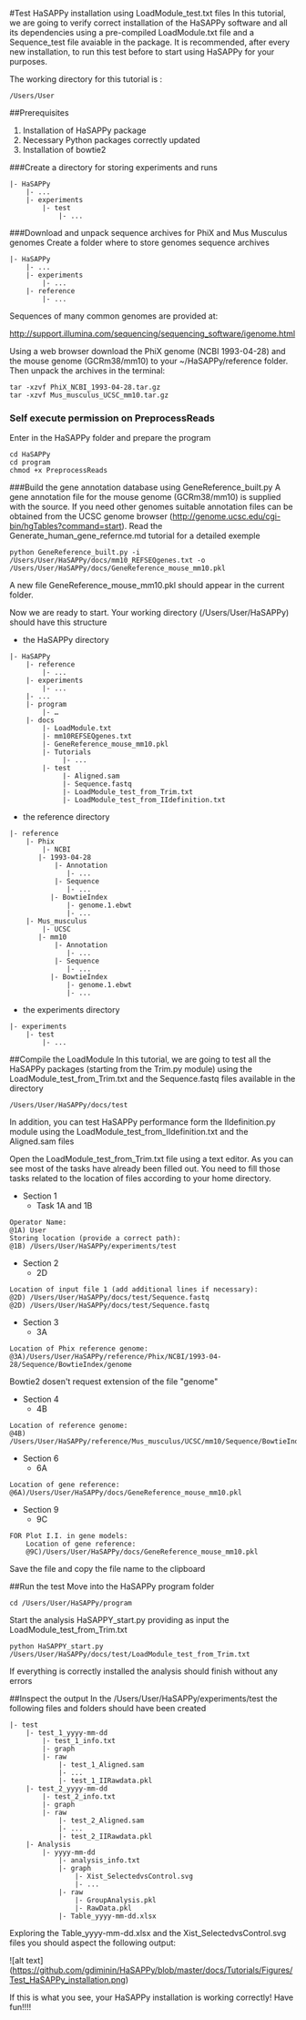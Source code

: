 #Test HaSAPPy installation using LoadModule_test.txt files
In this tutorial, we are going to verify correct installation of the HaSAPPy software and all its dependencies using a pre-compiled LoadModule.txt file and a Sequence_test file avaiable in the package.
It is recommended, after every new installation, to run this test before to start using HaSAPPy for your purposes.

The working directory for this tutorial is :

```
/Users/User
```

##Prerequisites
1. Installation of HaSAPPy package
2. Necessary Python packages correctly updated
3. Installation of bowtie2 

###Create a directory for storing experiments and runs

```
|- HaSAPPy
    |- ...
    |- experiments
        |- test
            |- ...
```

###Download and unpack sequence archives for PhiX and Mus Musculus genomes
Create a folder where to store genomes sequence archives

```
|- HaSAPPy
    |- ...
    |- experiments
        |- ...
    |- reference
        |- ...
```

Sequences of many common genomes are provided at:

http://support.illumina.com/sequencing/sequencing_software/igenome.html

Using a web browser download the PhiX genome (NCBI 1993-04-28) and the mouse genome (GCRm38/mm10) to your ~/HaSAPPy/reference folder. Then unpack the archives in the terminal:

```
tar -xzvf PhiX_NCBI_1993-04-28.tar.gz
tar -xzvf Mus_musculus_UCSC_mm10.tar.gz
```


### Self execute permission on PreprocessReads
 
Enter in the HaSAPPy folder and prepare the program

```
cd HaSAPPy
cd program
chmod +x PreprocessReads 
```

###Build the gene annotation database using GeneReference_built.py
A gene annotation file for the mouse genome (GCRm38/mm10) is supplied with the source. If you need other genomes suitable annotation files can be obtained from the UCSC genome browser (http://genome.ucsc.edu/cgi-bin/hgTables?command=start). 
Read the Generate_human_gene_refernce.md tutorial for a detailed exemple

```
python GeneReference_built.py -i /Users/User/HaSAPPy/docs/mm10_REFSEQgenes.txt -o /Users/User/HaSAPPy/docs/GeneReference_mouse_mm10.pkl
```

A new file GeneReference_mouse_mm10.pkl should appear in the current folder.

Now we are ready to start. Your working directory (/Users/User/HaSAPPy) should have this structure

* the HaSAPPy directory

```
|- HaSAPPy
    |- reference
        |- ...
    |- experiments
        |- ...
    |- ...
    |- program
        |- …
    |- docs
        |- LoadModule.txt
        |- mm10REFSEQgenes.txt
        |- GeneReference_mouse_mm10.pkl
        |- Tutorials
             |- ...
        |- test
             |- Aligned.sam
             |- Sequence.fastq
             |- LoadModule_test_from_Trim.txt
             |- LoadModule_test_from_IIdefinition.txt
```

* the reference directory

```
|- reference
    |- Phix
        |- NCBI
	   |- 1993-04-28
	       |- Annotation
	          |- ...
	       |- Sequence
	          |- ...
		  |- BowtieIndex
		      |- genome.1.ebwt
		      |- ...
    |- Mus_musculus
        |- UCSC
	   |- mm10
	       |- Annotation
	          |- ...
	       |- Sequence
	          |- ...
		  |- BowtieIndex
		      |- genome.1.ebwt
		      |- ...		      
```

* the experiments directory

```
|- experiments
    |- test
        |- ...
```

##Compile the LoadModule
In this tutorial, we are going to test all the HaSAPPy packages (starting from the Trim.py module) using the LoadModule_test_from_Trim.txt and the Sequence.fastq files available in the directory

```
/Users/User/HaSAPPy/docs/test
```

In addition, you can test HaSAPPy performance form the IIdefinition.py module using the LoadModule_test_from_IIdefinition.txt and the Aligned.sam files

Open the LoadModule_test_from_Trim.txt file using a text editor. As you can see most of the tasks have already been filled out. You need to fill those tasks related to the location of files according to your home directory.

* Section 1
   * Task 1A and 1B

```
Operator Name: 
@1A) User
Storing location (provide a correct path):
@1B) /Users/User/HaSAPPy/experiments/test
```
* Section 2
  * 2D

```
Location of input file 1 (add additional lines if necessary):
@2D) /Users/User/HaSAPPy/docs/test/Sequence.fastq
@2D) /Users/User/HaSAPPy/docs/test/Sequence.fastq
```

* Section 3
  *  3A

```
Location of Phix reference genome:
@3A)/Users/User/HaSAPPy/reference/Phix/NCBI/1993-04-28/Sequence/BowtieIndex/genome
```

Bowtie2 dosen't request extension of the file "genome"

* Section 4
  * 4B

```
Location of reference genome:
@4B) /Users/User/HaSAPPy/reference/Mus_musculus/UCSC/mm10/Sequence/BowtieIndex/genome
```

* Section 6
  * 6A

```
Location of gene reference:
@6A)/Users/User/HaSAPPy/docs/GeneReference_mouse_mm10.pkl
```

* Section 9
  * 9C

```
FOR Plot I.I. in gene models:
	Location of gene reference:
	@9C)/Users/User/HaSAPPy/docs/GeneReference_mouse_mm10.pkl
```

Save the file and copy the file name to the clipboard

##Run the test
Move into the HaSAPPy program folder

```
cd /Users/User/HaSAPPy/program
```

Start the analysis  HaSAPPY_start.py providing as input the LoadModule_test_from_Trim.txt

```
python HaSAPPY_start.py /Users/User/HaSAPPy/docs/test/LoadModule_test_from_Trim.txt
```

If everything is correctly installed the analysis should finish without any errors

##Inspect the output
In the /Users/User/HaSAPPy/experiments/test the following files and folders should have been created

```
|- test
    |- test_1_yyyy-mm-dd
        |- test_1_info.txt
        |- graph
        |- raw
            |- test_1_Aligned.sam
            |- ...
            |- test_1_IIRawdata.pkl
    |- test_2_yyyy-mm-dd
        |- test_2_info.txt
        |- graph
        |- raw
            |- test_2_Aligned.sam
            |- ...
            |- test_2_IIRawdata.pkl
    |- Analysis
        |- yyyy-mm-dd
            |- analysis_info.txt
            |- graph
                |- Xist_SelectedvsControl.svg
                |- ...
            |- raw
                |- GroupAnalysis.pkl
                |- RawData.pkl
            |- Table_yyyy-mm-dd.xlsx
```

Exploring the Table_yyyy-mm-dd.xlsx and the Xist_SelectedvsControl.svg files you should aspect the following output:

![alt text] (https://github.com/gdiminin/HaSAPPy/blob/master/docs/Tutorials/Figures/Test_HaSAPPy_installation.png)

If this is what you see, your HaSAPPy installation is working correctly! Have fun!!!!
